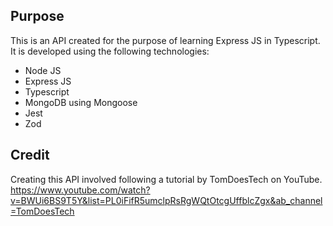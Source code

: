 ## Purpose
This is an API created for the purpose of learning Express JS in Typescript. 
It is developed using the following technologies:
- Node JS
- Express JS
- Typescript
- MongoDB using Mongoose
- Jest
- Zod

## Credit
Creating this API involved following a tutorial by TomDoesTech on YouTube.
https://www.youtube.com/watch?v=BWUi6BS9T5Y&list=PL0iFifR5umclpRsRgWQtOtcgUffblcZgx&ab_channel=TomDoesTech